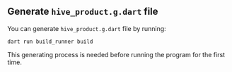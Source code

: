 ## Generate `hive_product.g.dart` file

You can generate `hive_product.g.dart` file by running:

```
dart run build_runner build
```

This generating process is needed before running the program for the first time.